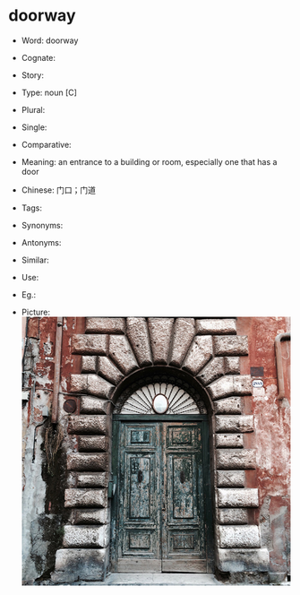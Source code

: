 # doorway

- Word: doorway
- Cognate: 
- Story: 

- Type: noun [C]
- Plural: 
- Single: 
- Comparative: 
- Meaning: an entrance to a building or room, especially one that has a door
- Chinese: 门口；门道
- Tags: 
- Synonyms: 
- Antonyms: 
- Similar: 
- Use: 
- Eg.: 
- Picture: ![](images/doorway.jpg)

